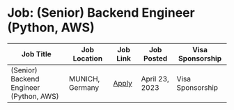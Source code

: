# Job: (Senior) Backend Engineer (Python, AWS)

| Job Title | Job Location | Job Link | Job Posted | Visa Sponsorship |
| --- | --- | --- | --- | --- |
| (Senior) Backend Engineer (Python, AWS) | MUNICH, Germany | [Apply](https://jobs.lever.co/finn.auto/a1f6e4ff-6518-4a5a-bc70-dddb74c4c3b7) | April 23, 2023 | Visa Sponsorship |
